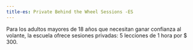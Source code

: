 ```yaml
---
title-es: Private Behind the Wheel Sessions -ES
---
```

Para los adultos mayores de 18 años que necesitan ganar confianza al volante, la escuela ofrece sesiones privadas: 5 lecciones de 1 hora por $ 300.